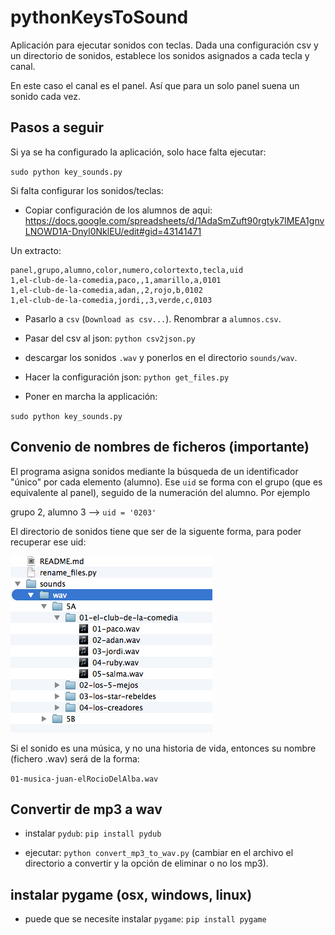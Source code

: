 # pythonKeysToSound

Aplicación para ejecutar sonidos con teclas.
Dada una configuración csv y un directorio de sonidos, establece los sonidos asignados a cada tecla y canal.

En este caso el canal es el panel. Así que para un solo panel suena un sonido cada vez.

## Pasos a seguir

Si ya se ha configurado la aplicación, solo hace falta ejecutar:

`sudo python key_sounds.py`

Si falta configurar los sonidos/teclas:

* Copiar configuración de los alumnos de aqui: https://docs.google.com/spreadsheets/d/1AdaSmZuft90rgtyk7IMEA1gnvLNOWD1A-Dnyl0NklEU/edit#gid=43141471

Un extracto:

```
panel,grupo,alumno,color,numero,colortexto,tecla,uid
1,el-club-de-la-comedia,paco,,1,amarillo,a,0101
1,el-club-de-la-comedia,adan,,2,rojo,b,0102
1,el-club-de-la-comedia,jordi,,3,verde,c,0103

```

* Pasarlo a `csv` (`Download as csv...`). Renombrar a `alumnos.csv`.

* Pasar del csv al json:  `python csv2json.py`

* descargar los sonidos `.wav` y ponerlos en el directorio `sounds/wav`.

* Hacer la configuración json: `python get_files.py`

* Poner en marcha la applicación:

`sudo python key_sounds.py`

## Convenio de nombres de ficheros (importante)

El programa asigna sonidos mediante la búsqueda de un identificador "único" por cada elemento (alumno).
Ese `uid` se forma con el grupo (que es equivalente al panel), seguido de la numeración del alumno.
Por ejemplo

grupo 2, alumno 3 --> `uid = '0203'`

El directorio de sonidos tiene que ser de la siguente forma, para poder recuperar ese uid:

![directorio](directorio_sounds.png)

Si el sonido es una música, y no una historia de vida, entonces su nombre (fichero .wav) será de la forma:

`01-musica-juan-elRocioDelAlba.wav`

## Convertir de mp3 a wav

* instalar `pydub`: `pip install pydub`

* ejecutar:  `python convert_mp3_to_wav.py` (cambiar en el archivo el directorio a convertir y la opción de eliminar o no los mp3).

## instalar pygame (osx, windows, linux)

* puede que se necesite instalar `pygame`: `pip install pygame`



